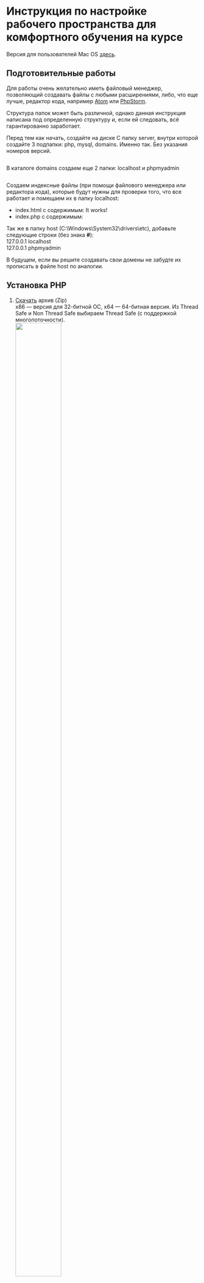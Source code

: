 <h1> Инструкция по настройке рабочего пространства для комфортного обучения на курсе </h1>

Версия для пользователей Mac OS [здесь](https://github.com/korytoff/install-php-on-mac).

<h2>Подготовительные работы</h2>

<p>Для работы очень желательно иметь файловый менеджер, позволяющий создавать файлы с любыми расширениями, либо, что еще лучше, редактор кода, например <a href="https://atom.io/">Atom</a> или <a href="https://www.jetbrains.com/phpstorm/">PhpStorm</a>.</p>

<p>Структура папок может быть различной, однако данная инструкция написана под определенную структуру и, если ей следовать, всё гарантированно заработает.</p>
<p>Перед тем как начать, создайте на диске C папку server, внутри которой создайте 3 подпапки:  php, mysql, domains. Именно так. Без указания номеров версий.</p>
<p><img src="img/structura.png" alt=""></p>

<p>В каталоге domains создаем еще 2 папки: localhost и phpmyadmin</p>
<p><img src="img/structura_local.png" alt=""></p>
<p>Создаем индексные файлы (при помощи файлового менеджера или редактора кода), которые будут нужны для проверки того, что все работает и помещаем их в папку localhost:</p>
<ul>
    <li>index.html с содержимым: It works!</li>
    <img src="img/it_works.png" alt="">
    <li>index.php с содержимым:
        <?php phpinfo(); ?>
    </li>
    <img src="img/php_info.png" alt="">
</ul>
<p>Так же в папку host (C:\Windows\System32\drivers\etc), добавьте следующие строки (без знака <b>#</b>): <br>127.0.0.1 localhost <br>
127.0.0.1 phpmyadmin</p>
<p>В будущем, если вы решите создавать свои домены не забудте их прописать в файле host по аналогии.</p>

<h2> Установка PHP </h2>

<ol>
    <li>
        <p><a href="https://windows.php.net/download#php-7.2">Скачать</a> архив (Zip) <br> x86 — версия для 32-битной ОС, x64 — 64-битная версия. Из Thread Safe и Non Thread Safe выбираем Thread Safe (c поддержкой многопоточности). <br>
            <img src="img/inst_php.png" alt="" width="50%" height="80%"></p>
    </li>
    <li>Чтобы установить PHP, просто распакуй скачанный архив в папку php, C:\server\php <br><br>Как должно выглядеть: <br> <img src="img/php_on_C.png" alt="" width="50%" height="70%"></li>
</ol>

<h2>Настройка PHP</h2>

<p>Перейдем в c:/server/php и найдем файл php.ini (возможно у вас  их будет 2 и они будут с префиксами, тогда просто переимнуйте php.ini-development в php.ini)</p>
<p>Открывем его и нажимаем Ctrl+F, в строке поиска прописываем extension_dir</p>
<p><img src="img/con_php.png" width="50%" height="80%" alt=""></p>
<p>В строке  ;extension_dir = "ext" убираем ";", чтобы получилось как на скриншоте выше.(732 строка)</p>
<p>Далее в строке поиска прописываем "extension=mysqli" и так же убираем ";", чтобы получилось как на скриншоте снизу</p>
<p><img src="img/con_php2.png" width="50%" height="80%" alt=""></p>
<p>Сохраняем изменения и закрываем файл.</p>
<p>Так же нужно добавить папку с PHP в переменную окружения PATH. Для этого:</p>
<ul>
	<li>Открываем Панель управления->Система->Дополнительные параметры системы->Переменные среды</li>
	<p><img src="img/path_1.png" width="50%" height="60%" alt=""></p>
	<p><img src="img/path_2.png"  alt=""></p>
	<li>Выбираем переменную Path и нажимаем изменить</li>
	<p><img src="img/path_3.png"  alt=""></p>
	<li>Нажимаем создать и пишем путь к папке php</li>
	<p><img src="img/path_gif.gif"  alt=""></p>
</ul>

<h2>Запуск и остановка сервера.</h2>
<p>Для запуска наших скриптов будем использовать встроенный веб-сервер.</p>
<p>Откроем командную строку, для этого нажмите сочетание клавиш Windows + R и пропишите команду cmd</p>
<p>Чтобы запустить веб-сервер пропишем следующие команды:</p>
<ul>
	<li>
		<code>
			cd ../../../server/domains/localhost - переходим в папку с нашими скриптами
		</code>
	</li>
	<li>
		<code>
			php -S localhost:8000 - запускаем веб-сервер
		</code>
		<p>В консоли выведется: <br><img src="img/php_serv.png" alt=""></p>
	</li>
</ul>
<p>В браузере прописываем http://localhost:8000/index.php и если все сделали правильно, то вы увидите ваш скрипт, который  создали в самом начале<br><img src="img/php_serv_start.png" alt="" width="50%" height="80%"></p>
<p>Для остановки сервера нажмите сочетание клавиш Ctrl+C</p>


<h2> Установка MySQL </h2>
<ol>
    <li><p>Переходим на <a href="https://dev.mysql.com/downloads/mysql/">Официальный сайт MySQL</a> и скачиваем MySQLInstaller MSI </p></li>
    <img src="img/inst_mysql.png" alt="" width="50%" height="80%">
    <hr>
    <img src="img/inst_mysql2.png" width="50%" height="80%" alt="">
    <li>Запускаем установочный файл и выбираем пункт Custom</li>
    <img src="img/mysql_st1.png" alt="">
    <li>В следующем окне выбираем MySQL Server, а так же путь к папке mysql </li>
    <img src="img/mysql_st2.gif" width="50%" height="70%" alt="">
    <li>Далее игнорируем конфликт путей и проcто нажимаем Next</li>
    <img src="img/inst_mysql_conflict.png" width="50%" height="80%" alt="">
    <li>И выполняем установку</li>
    <p><img src="img/mysql_st3.png" alt=""></p>
    <p>Далее следует конфигурация нашего MySQL</p>
    <p>Все разделы оставляем по умолчанию кроме <b>Authentication Method и Accounts and Roles</b></p>
    <p>В первом случае выбираем второй пункт</p>
    <p><img src="img/mysql_st4.png"  width="50%" height="80%" alt=""></p>
    <p>В разделе <b>Accounts and Roles</b> нужно ввести пароль который нужно запомнить! В последующем он нам понадобится для входа в phpmyadmin</p>
    <p><img src="img/mysql_pass.png" alt=""></p>
    <p>В конце конфигурирования должно быть так:</p>
    <p><img src="img/mysql_finish.png"  alt="finish"></p>
</ol>
<p>На этом с установкой все.</p>

<h2>Установка Phpmyadmin</h2>
<p>Переходим на <a href="https://php-myadmin.ru/download/">сайт</a> и скачиваем архив.</p>
<p><img src="img/inst_pma.png"  width="50%" height="80%" alt=""></p>
<p>Файлы из архива распакуем в папку phpmyadmin (c:/server/domains/phpmyadmin)</p>
<p><img src="img/inst_pma2.png"  width="50%" height="80%" alt=""></p>
<p>Логин для входа - root <br>Пароль - тот который указали при установке MySQL</p>



<p>Чтобы запустить Phpmyadmin нужо:</p>
<ul>
	<li>
		Перейти в папку где у нас лежит pma
		<p><code>cd../phpmyadmin</code></p>
	</li>
	<li>
		<p>Запустить веб-сервр и ввести адрес в браузер, как это описано выше.</p>
	</li>
</ul>
